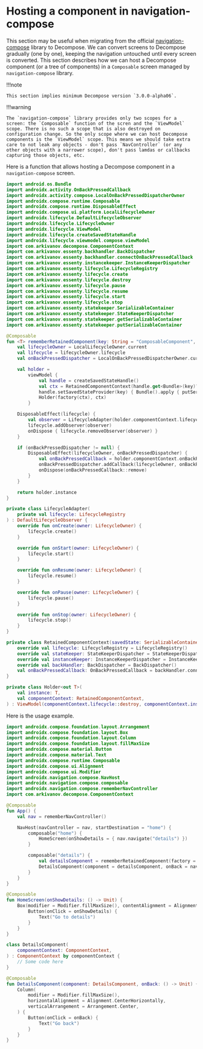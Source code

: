 # Hosting a component in navigation-compose

This section may be useful when migrating from the official [navigation-compose](https://developer.android.com/jetpack/compose/navigation) library to Decompose. We can convert screens to Decompose gradually (one by one), keeping the navigation untouched until every screen is converted. This section describes how we can host a Decompose component (or a tree of components) in a `Composable` screen managed by `navigation-compose` library.

!!!note

    This section implies minimum Decompose version `3.0.0-alpha06`.

!!!warning

    The `navigation-compose` library provides only two scopes for a screen: the `Composable` function of the scren and the `ViewModel` scope. There is no such a scope that is also destroyed on configuration change. So the only scope where we can host Decompose components is the `ViewModel` scope. This means we should take extra care to not leak any objects - don't pass `NavController` (or any other objects with a narrower scope), don't pass lamdas or callbacks capturing those objects, etc.

Here is a function that allows hosting a Decompose component in a `navigation-compose` screen.

```kotlin
import android.os.Bundle
import androidx.activity.OnBackPressedCallback
import androidx.activity.compose.LocalOnBackPressedDispatcherOwner
import androidx.compose.runtime.Composable
import androidx.compose.runtime.DisposableEffect
import androidx.compose.ui.platform.LocalLifecycleOwner
import androidx.lifecycle.DefaultLifecycleObserver
import androidx.lifecycle.LifecycleOwner
import androidx.lifecycle.ViewModel
import androidx.lifecycle.createSavedStateHandle
import androidx.lifecycle.viewmodel.compose.viewModel
import com.arkivanov.decompose.ComponentContext
import com.arkivanov.essenty.backhandler.BackDispatcher
import com.arkivanov.essenty.backhandler.connectOnBackPressedCallback
import com.arkivanov.essenty.instancekeeper.InstanceKeeperDispatcher
import com.arkivanov.essenty.lifecycle.LifecycleRegistry
import com.arkivanov.essenty.lifecycle.create
import com.arkivanov.essenty.lifecycle.destroy
import com.arkivanov.essenty.lifecycle.pause
import com.arkivanov.essenty.lifecycle.resume
import com.arkivanov.essenty.lifecycle.start
import com.arkivanov.essenty.lifecycle.stop
import com.arkivanov.essenty.statekeeper.SerializableContainer
import com.arkivanov.essenty.statekeeper.StateKeeperDispatcher
import com.arkivanov.essenty.statekeeper.getSerializableContainer
import com.arkivanov.essenty.statekeeper.putSerializableContainer

@Composable
fun <T> rememberRetainedComponent(key: String = "ComposableComponent", factory: (ComponentContext) -> T): T {
    val lifecycleOwner = LocalLifecycleOwner.current
    val lifecycle = lifecycleOwner.lifecycle
    val onBackPressedDispatcher = LocalOnBackPressedDispatcherOwner.current?.onBackPressedDispatcher

    val holder =
        viewModel {
            val handle = createSavedStateHandle()
            val ctx = RetainedComponentContext(handle.get<Bundle>(key)?.getSerializableContainer(key))
            handle.setSavedStateProvider(key) { Bundle().apply { putSerializableContainer(key, ctx.stateKeeper.save()) } }
            Holder(factory(ctx), ctx)
        }

    DisposableEffect(lifecycle) {
        val observer = LifecycleAdapter(holder.componentContext.lifecycle)
        lifecycle.addObserver(observer)
        onDispose { lifecycle.removeObserver(observer) }
    }

    if (onBackPressedDispatcher != null) {
        DisposableEffect(lifecycleOwner, onBackPressedDispatcher) {
            val onBackPressedCallback = holder.componentContext.onBackPressedCallback
            onBackPressedDispatcher.addCallback(lifecycleOwner, onBackPressedCallback)
            onDispose(onBackPressedCallback::remove)
        }
    }

    return holder.instance
}

private class LifecycleAdapter(
    private val lifecycle: LifecycleRegistry
) : DefaultLifecycleObserver {
    override fun onCreate(owner: LifecycleOwner) {
        lifecycle.create()
    }

    override fun onStart(owner: LifecycleOwner) {
        lifecycle.start()
    }

    override fun onResume(owner: LifecycleOwner) {
        lifecycle.resume()
    }

    override fun onPause(owner: LifecycleOwner) {
        lifecycle.pause()
    }

    override fun onStop(owner: LifecycleOwner) {
        lifecycle.stop()
    }
}

private class RetainedComponentContext(savedState: SerializableContainer?) : ComponentContext {
    override val lifecycle: LifecycleRegistry = LifecycleRegistry()
    override val stateKeeper: StateKeeperDispatcher = StateKeeperDispatcher(savedState)
    override val instanceKeeper: InstanceKeeperDispatcher = InstanceKeeperDispatcher()
    override val backHandler: BackDispatcher = BackDispatcher()
    val onBackPressedCallback: OnBackPressedCallback = backHandler.connectOnBackPressedCallback()
}

private class Holder<out T>(
    val instance: T,
    val componentContext: RetainedComponentContext,
) : ViewModel(componentContext.lifecycle::destroy, componentContext.instanceKeeper::destroy)
```

Here is the usage example.

```kotlin
import androidx.compose.foundation.layout.Arrangement
import androidx.compose.foundation.layout.Box
import androidx.compose.foundation.layout.Column
import androidx.compose.foundation.layout.fillMaxSize
import androidx.compose.material.Button
import androidx.compose.material.Text
import androidx.compose.runtime.Composable
import androidx.compose.ui.Alignment
import androidx.compose.ui.Modifier
import androidx.navigation.compose.NavHost
import androidx.navigation.compose.composable
import androidx.navigation.compose.rememberNavController
import com.arkivanov.decompose.ComponentContext

@Composable
fun App() {
    val nav = rememberNavController()

    NavHost(navController = nav, startDestination = "home") {
        composable("home") {
            HomeScreen(onShowDetails = { nav.navigate("details") })
        }

        composable("details") {
            val detailsComponent = rememberRetainedComponent(factory = ::DetailsComponent)
            DetailsComponent(component = detailsComponent, onBack = nav::popBackStack)
        }
    }
}

@Composable
fun HomeScreen(onShowDetails: () -> Unit) {
    Box(modifier = Modifier.fillMaxSize(), contentAlignment = Alignment.Center) {
        Button(onClick = onShowDetails) {
            Text("Go to details")
        }
    }
}

class DetailsComponent(
    componentContext: ComponentContext,
) : ComponentContext by componentContext {
    // Some code here
}

@Composable
fun DetailsComponent(component: DetailsComponent, onBack: () -> Unit) {
    Column(
        modifier = Modifier.fillMaxSize(),
        horizontalAlignment = Alignment.CenterHorizontally,
        verticalArrangement = Arrangement.Center,
    ) {
        Button(onClick = onBack) {
            Text("Go back")
        }
    }
}
```
